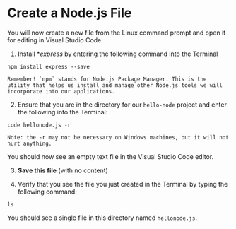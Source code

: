 # Create a Node.js File
You will now create a new file from the Linux command prompt and open it for editing in Visual Studio Code.

1. Install **express* by entering the following command into the Terminal

```
npm install express --save
```

```{note}
Remember! `npm` stands for Node.js Package Manager. This is the utility that helps us install and manage other Node.js tools we will incorporate into our applications.
```

2. Ensure that you are in the directory for our `hello-node` project and enter the following into the Terminal:

```
code hellonode.js -r
```

```{note}
Note: the -r may not be necessary on Windows machines, but it will not hurt anything.
```

You should now see an empty text file in the Visual Studio Code editor.

3. **Save this file** (with no content)

4. Verify that you see the file you just created in the Terminal by typing the following command:

```
ls
```

You should see a single file in this directory named `hellonode.js`.